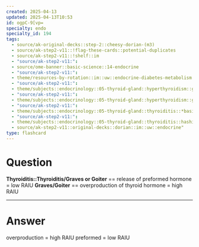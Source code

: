 ```yaml
---
created: 2025-04-13
updated: 2025-04-13T10:53
id: ogpC-9[vp=
specialty: endo
specialty_id: 194
tags:
  - source/ak-original-decks::step-2::cheesy-dorian-(m3)
  - source/ak-step2-v11::!flag-these-cards::potential-duplicates
  - source/ak-step2-v11::!shelf::im
  - "source/ak-step2-v11:": 
  - source/ome-banner::basic-science::14-endocrine
  - "source/ak-step2-v11:": 
  - theme/resources-by-rotation::im::uw::endocrine-diabetes-metabolism::endocrine-diabetes-metabolism-dorian
  - "source/ak-step2-v11:": 
  - theme/subjects::endocrinology::05-thyroid-gland::hyperthyroidism::graves-disease
  - "source/ak-step2-v11:": 
  - theme/subjects::endocrinology::05-thyroid-gland::hyperthyroidism::graves-disease::pathophysiology
  - "source/ak-step2-v11:": 
  - theme/subjects::endocrinology::05-thyroid-gland::thyroiditis::*basics
  - "source/ak-step2-v11:": 
  - theme/subjects::endocrinology::05-thyroid-gland::thyroiditis::hashimoto-thyroiditis
  - source/ak-step2-v11::original-decks::dorian::im::uw::endocrine"
type: flashcard
---
```


# Question
**Thyroiditis::Thyroiditis/Graves or Goiter** == release of preformed hormone = low RAIU **Graves/Goiter** == overproduction of thyroid hormone = high RAIU

---

# Answer
overproduction = high RAIU preformed = low RAIU